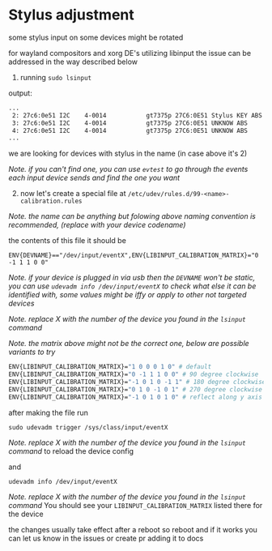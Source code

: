 # Stylus adjustment

some stylus input on some devices might be rotated

for wayland compositors and xorg DE's utilizing libinput the issue can be addressed in the way described below

1. running ```sudo lsinput```

output:
```bash
...         
 2: 27c6:0e51 I2C    4-0014           gt7375p 27C6:0E51 Stylus KEY ABS MSC     
 3: 27c6:0e51 I2C    4-0014           gt7375p 27C6:0E51 UNKNOW ABS             
 4: 27c6:0e51 I2C    4-0014           gt7375p 27C6:0E51 UNKNOW ABS             
...
```
we are looking for devices with stylus in the name (in case above it's 2)

_Note. if you can't find one, you can use ```evtest``` to go through the events each input device sends and find the one you want_

2. now let's create a special file at ```/etc/udev/rules.d/99-<name>-calibration.rules```

_Note. the name can be anything but folowing above naming convention is recommended, (replace <name> with your device codename)_

the contents of this file it should be
```
ENV{DEVNAME}=="/dev/input/eventX",ENV{LIBINPUT_CALIBRATION_MATRIX}="0 -1 1 1 0 0"
```
_Note. if your device is plugged in via usb then the ```DEVNAME``` won't be static, you can use ```udevadm info /dev/input/eventX``` to check what else it can be identified with, some values might be iffy or apply to other not targeted devices_

_Note. replace X with the number of the device you found in the ```lsinput``` command_

_Note. the matrix above might not be the correct one, below are possible variants to try_
```bash
ENV{LIBINPUT_CALIBRATION_MATRIX}="1 0 0 0 1 0" # default
ENV{LIBINPUT_CALIBRATION_MATRIX}="0 -1 1 1 0 0" # 90 degree clockwise
ENV{LIBINPUT_CALIBRATION_MATRIX}="-1 0 1 0 -1 1" # 180 degree clockwise
ENV{LIBINPUT_CALIBRATION_MATRIX}="0 1 0 -1 0 1" # 270 degree clockwise
ENV{LIBINPUT_CALIBRATION_MATRIX}="-1 0 1 0 1 0" # reflect along y axis
```

after making the file run
```
sudo udevadm trigger /sys/class/input/eventX
```
_Note. replace X with the number of the device you found in the ```lsinput``` command_
to reload the device config

and 
```
udevadm info /dev/input/eventX
```
_Note. replace X with the number of the device you found in the ```lsinput``` command_
You should see your ```LIBINPUT_CALIBRATION_MATRIX``` listed there for the device

the changes usually take effect after a reboot
so reboot and if it works you can let us know in the issues or create pr adding it to docs